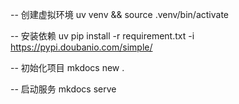 -- 创建虚拟环境
uv venv && source .venv/bin/activate

-- 安装依赖
uv pip install -r requirement.txt -i  https://pypi.doubanio.com/simple/

-- 初始化项目
mkdocs new .

-- 启动服务
mkdocs serve
